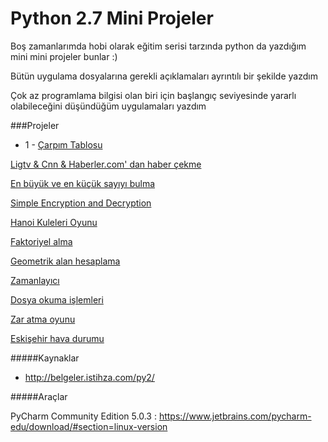 # Python 2.7 Mini Projeler

Boş zamanlarımda hobi olarak eğitim serisi tarzında python da yazdığım mini mini projeler bunlar :)

Bütün uygulama dosyalarına gerekli açıklamaları ayrıntılı bir şekilde yazdım

Çok az programlama bilgisi olan biri için başlangıç seviyesinde yararlı olabileceğini düşündüğüm uygulamaları yazdım

###Projeler
    
 - 1 - [Çarpım Tablosu](https://github.com/ozcaan11/python_mini_projeler/blob/master/%5BProje%20-%201%5D%20%C3%87arp%C4%B1m%20Tablosu/1.py)

[Ligtv & Cnn & Haberler.com' dan haber çekme](https://github.com/ozcaan11/python_mini_projeler/tree/master/%5BProje%20-%202%5D%20Ligtv'den%20Haber%20%C3%87ekme)

[En büyük ve en küçük sayıyı bulma](https://github.com/ozcaan11/python_mini_projeler/blob/master/%5BProje%20-%203%5D%20En%20B%C3%BCy%C3%BCk%20ve%20En%20K%C3%BC%C3%A7%C3%BCk%20Say%C4%B1y%C4%B1%20Bulma/1.py)

[Simple Encryption and Decryption](https://github.com/ozcaan11/python_mini_projeler/blob/master/%5BProje%20-%204%5D%20Simple%20Encryption%20and%20Decryption/simple_encr_decr.py)

[Hanoi Kuleleri Oyunu](https://github.com/ozcaan11/python_mini_projeler/blob/master/%5BProje%20-%205%5D%20Hanoi%20Kuleleri%20Oyunu/hanoi.py)

[Faktoriyel alma](https://github.com/ozcaan11/python_mini_projeler/blob/master/%5BProje%20-%206%5D%20Faktoriyel%20Alma/fact.py)

[Geometrik alan hesaplama](https://github.com/ozcaan11/python_mini_projeler/blob/master/%5BProje%20-%207%5D%20Geometrik%20%C5%9Eekillerin%20Alanlar%C4%B1n%C4%B1%20Hesaplama/1.py)

[Zamanlayıcı](https://github.com/ozcaan11/python_mini_projeler/blob/master/%5BProje%20-%208%5D%20Zamanlayıcı/zamanlayici.py)

[Dosya okuma işlemleri](https://github.com/ozcaan11/python_mini_projeler/blob/master/%5BProje%20-%209%5D%20Dosya%20Okuma/dosya_okuma.py)

[Zar atma oyunu](https://github.com/ozcaan11/python_mini_projeler/blob/master/%5BProje%20-%2010%5D%20Zar%20Oyunu/zar.py)

[Eskişehir hava durumu](https://github.com/ozcaan11/python_mini_projeler/blob/master/%5BProje%20-%2011%5D%20Eski%C5%9Fehir%20Hava%20Durumu/hava.py)


#####Kaynaklar

- http://belgeler.istihza.com/py2/

#####Araçlar

PyCharm Community Edition 5.0.3 : https://www.jetbrains.com/pycharm-edu/download/#section=linux-version
